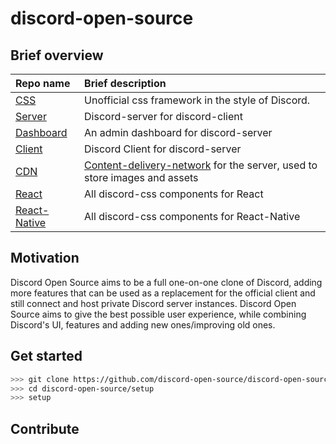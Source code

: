 # discord-open-source

## Brief overview

| Repo name                                                                   | Brief description                                                                                                                  |
| :-------------------------------------------------------------------------- | :--------------------------------------------------------------------------------------------------------------------------------- |
| [CSS](https://github.com/discord-open-source/discord-css)                   | Unofficial css framework in the style of Discord.                                                                                  |
| [Server](https://github.com/discord-open-source/discord-server)             | Discord-server for discord-client                                                                                                  |
| [Dashboard](https://github.com/discord-open-source/discord-dashboard)       | An admin dashboard for discord-server                                                                                              |
| [Client](https://github.com/discord-open-source/discord-client)             | Discord Client for discord-server                                                                                                  |
| [CDN](https://github.com/discord-open-source/discord-cdn)                   | [Content-delivery-network](https://www.cloudflare.com/learning/cdn/what-is-a-cdn/) for the server, used to store images and assets |
| [React](https://github.com/discord-open-source/discord-react)               | All discord-css components for React                                                                                               |
| [React-Native](https://github.com/discord-open-source/discord-react-native) | All discord-css components for React-Native                                                                                        |

## Motivation

Discord Open Source aims to be a full one-on-one clone of Discord, adding more features that can be used as a replacement for the official client and still connect and host private Discord server instances.
Discord Open Source aims to give the best possible user experience, while combining Discord's UI, features and adding new ones/improving old ones.


## Get started

```bash
>>> git clone https://github.com/discord-open-source/discord-open-source.git
>>> cd discord-open-source/setup
>>> setup
```

## Contribute
